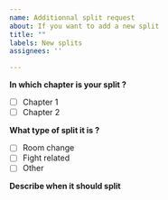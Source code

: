```yaml
---
name: Additionnal split request
about: If you want to add a new split
title: ""
labels: New splits
assignees: ''

---
```


**In which chapter is your split ?**
- [ ] Chapter 1
- [ ] Chapter 2

**What type of split it is ?**
- [ ] Room change
- [ ] Fight related
- [ ] Other

**Describe when it should split**
<!-- A clear and concise description of what you want to happen. -->
